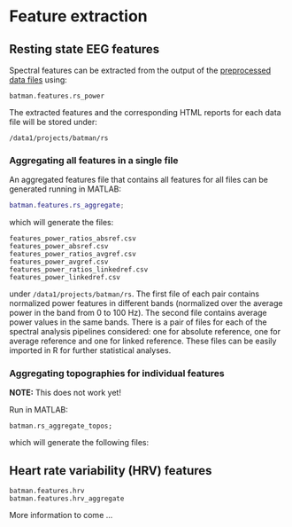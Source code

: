 Feature extraction
======


## Resting state EEG features

Spectral features can be extracted from the output of the
[preprocessed data files][preproc] using:

[preproc]: ../+preproc/README.md

````
batman.features.rs_power
````

The extracted features and the corresponding HTML reports for each data file
will be stored under:

````
/data1/projects/batman/rs
````

### Aggregating all features in a single file

An aggregated features file that contains all features for all files can
be generated running in MATLAB:

````matlab
batman.features.rs_aggregate;
````

which will generate the files:

````
features_power_ratios_absref.csv
features_power_absref.csv
features_power_ratios_avgref.csv
features_power_avgref.csv
features_power_ratios_linkedref.csv
features_power_linkedref.csv
````

under `/data1/projects/batman/rs`. The first file of each pair contains
 normalized power features in different bands (normalized over the average
power in the band from 0 to 100 Hz). The second file contains average power
values in the same bands. There is a pair of files for each of the spectral
analysis pipelines considered: one for absolute reference, one for average
reference and one for linked reference. These files can be easily imported
 in R for further statistical analyses.


### Aggregating topographies for individual features


__NOTE:__ This does not work yet!

Run in MATLAB:

````
batman.rs_aggregate_topos;
````

which will generate the following files:


## Heart rate variability (HRV) features

````
batman.features.hrv
batman.features.hrv_aggregate
````

More information to come ...
